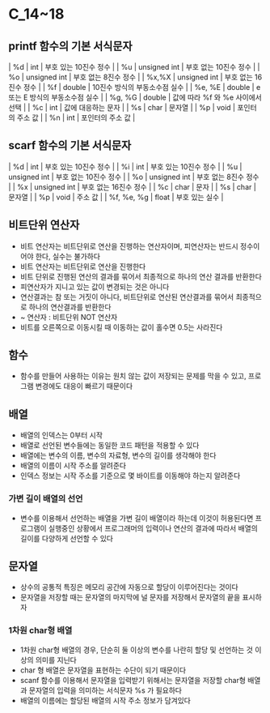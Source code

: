 # C_14~18
## printf 함수의 기본 서식문자
| %d | int | 부호 있는 10진수 정수 |
| %u | unsigned int | 부호 없는 10진수 정수 |
| %o | unsigned int | 부호 없는 8진수 정수 |
| %x,%X | unsigned int | 부호 없는 16진수 정수 |
| %f | double | 10진수 방식의 부동소수점 실수 |
| %e, %E | double | e 또는 E 방식의 부동소수점 실수 |
| %g, %G | double | 값에 따라 %f 와 %e 사이에서 선택 |
| %c | int | 값에 대응하는 문자 |
| %s | char | 문자열 |
| %p | void | 포인터의 주소 값 |
| %n | int | 포인터의 주소 값 |

## scarf 함수의 기본 서식문자
| %d | int | 부호 있는 10진수 정수 |
| %i | int | 부호 있는 10진수 정수 |
| %u | unsigned int | 부호 없는 10진수 정수 |
| %o | unsigned int | 부호 없는 8진수 정수 |
| %x | unsigned int | 부호 없는 16진수 정수 |
| %c | char | 문자 |
| %s | char | 문자열 |
| %p | void | 주소 값 |
| %f, %e, %g | float | 부호 있는 실수 |

## 비트단위 연산자
* 비트 연산자는 비트단위로 연산을 진행하는 연산자이며, 피연산자는 반드시 정수이어야 한다, 실수는 불가하다
* 비트 연산자는 비트단위로 연산을 진행한다
* 비트 단위로 진행된 연산의 결과를 묶어서 최종적으로 하나의 연산 결과를 반환한다
* 피연산자가 지니고 있는 값이 변경되는 것은 아니다
* 연산결과는 참 또는 거짓이 아니다, 비트단위로 연산된 연산결과를 묶어서 최종적으로 하나의 연산결과를 반환한다
* ~ 연산자 : 비트단위 NOT 연산자
* 비트를 오른쪽으로 이동시킬 때 이동하는 값이 홀수면 0.5는 사라진다

## 함수
* 함수를 만들어 사용하는 이유는 원치 않는 값이 저장되는 문제를 막을 수 있고, 프로그램 변경에도 대응이 빠르기 때문이다

## 배열
* 배열의 인덱스는 0부터 시작
* 배열로 선언된 변수들에는 동일한 코드 패턴을 적용할 수 있다
* 배열에는 변수의 이름, 변수의 자료형, 변수의 길이를 생각해야 한다
* 배열의 이름이 시작 주소를 알려준다
* 인덱스 정보는 시작 주소를 기준으로 몇 바이트를 이동해야 하는지 알려준다

### 가변 길이 배열의 선언
* 변수를 이용해서 선언하는 배열을 가변 길이 배열이라 하는데 이것이 허용된다면 프로그램이 실행중인 상황에서 프로그래머의 입력이나 연산의 결과에 따라서 배열의 길이를 다양하게 선언할 수 있다

## 문자열
* 상수의 공통적 특징은 메모리 공간에 자동으로 할당이 이루어진다는 것이다
* 문자열을 저장할 때는 문자열의 마지막에 널 문자를 저장해서 문자열의 끝을 표시하자

### 1차원 char형 배열
* 1차원 char형 배열의 경우, 단순히 둘 이상의 변수를 나란히 할당 및 선언하는 것 이상의 의미를 지닌다
* char 형 배열은 문자열을 표현하는 수단이 되기 때문이다
* scanf 함수를 이용해서 문자열을 입력받기 위해서는 문자열을 저장할 char형 배열과 문자열의 입력을 의미하는 서식문자 %s 가 필요하다
* 배열의 이름에는 할당된 배열의 시작 주소 정보가 담겨있다